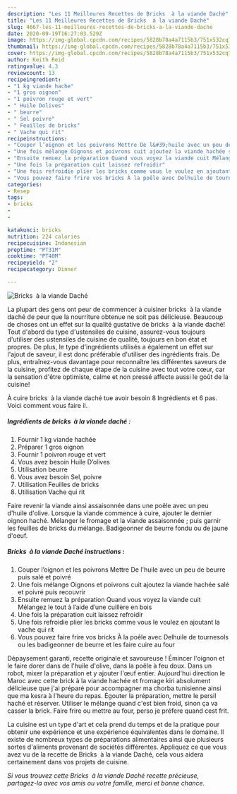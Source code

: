 ```yaml
---
description: "Les 11 Meilleures Recettes de Bricks  à la viande Daché"
title: "Les 11 Meilleures Recettes de Bricks  à la viande Daché"
slug: 4667-les-11-meilleures-recettes-de-bricks-a-la-viande-dache
date: 2020-09-19T16:27:03.529Z
image: https://img-global.cpcdn.com/recipes/5828b78a4a7115b3/751x532cq70/bricks-a-la-viande-dache-photo-principale-de-la-recette.jpg
thumbnail: https://img-global.cpcdn.com/recipes/5828b78a4a7115b3/751x532cq70/bricks-a-la-viande-dache-photo-principale-de-la-recette.jpg
cover: https://img-global.cpcdn.com/recipes/5828b78a4a7115b3/751x532cq70/bricks-a-la-viande-dache-photo-principale-de-la-recette.jpg
author: Keith Reid
ratingvalue: 4.3
reviewcount: 13
recipeingredient:
- "1 kg viande hache"
- "1 gros oignon"
- "1 poivron rouge et vert"
- " Huile Dolives"
- " beurre"
- " Sel poivre"
- " Feuilles de bricks"
- " Vache qui rit"
recipeinstructions:
- "Couper l’oignon et les poivrons Mettre De l&#39;huile avec un peu de beurre puis salé et poivré"
- "Une fois mélange Oignons et poivrons cuit ajoutez la viande hachée salé et poivré puis recouvrir"
- "Ensuite remuez la préparation Quand vous voyez la viande cuit Mélangez le tout à l’aide d’une cuillère en bois"
- "Une fois la préparation cuit laissez refroidir"
- "Une fois refroidie plier les bricks comme vous le voulez en ajoutant la vache qui rit"
- "Vous pouvez faire frire vos bricks À la poêle avec Delhuile de tournesols ou les badigeonner de beurre et les faire cuire au four"
categories:
- Resep
tags:
- bricks
- 
- 

katakunci: bricks   
nutrition: 224 calories
recipecuisine: Indonesian
preptime: "PT31M"
cooktime: "PT40M"
recipeyield: "2"
recipecategory: Dinner

---
```



![Bricks  à la viande Daché](https://img-global.cpcdn.com/recipes/5828b78a4a7115b3/751x532cq70/bricks-a-la-viande-dache-photo-principale-de-la-recette.jpg)

La plupart des gens ont peur de commencer à cuisiner bricks  à la viande daché de peur que la nourriture obtenue ne soit pas délicieuse. Beaucoup de choses ont un effet sur la qualité gustative de bricks  à la viande daché! Tout d'abord du type d'ustensiles de cuisine, assurez-vous toujours d'utiliser des ustensiles de cuisine de qualité, toujours en bon état et propres. De plus, le type d'ingrédients utilisés a également un effet sur l'ajout de saveur, il est donc préférable d'utiliser des ingrédients frais. De plus, entraînez-vous davantage pour reconnaître les différentes saveurs de la cuisine, profitez de chaque étape de la cuisine avec tout votre cœur, car la sensation d'être optimiste, calme et non pressé affecte aussi le goût de la cuisine!

<!--inarticleads1-->

À cuire bricks  à la viande daché tue avoir besoin 8 Ingrédients et 6 pas. Voici comment vous faire il.

##### Ingrédients de bricks  à la viande daché :

1. Fournir 1 kg viande hachée
1. Préparer 1 gros oignon
1. Fournir 1 poivron rouge et vert
1. Vous avez besoin  Huile D’olives
1. Utilisation  beurre
1. Vous avez besoin  Sel, poivre
1. Utilisation  Feuilles de bricks
1. Utilisation  Vache qui rit


Faire revenir la viande ainsi assaisonnée dans une poêle avec un peu d&#39;huile d&#39;olive. Lorsque la viande commence à cuire, ajouter le dernier oignon haché. Mélanger le fromage et la viande assaisonnée ; puis garnir les feuilles de bricks du mélange. Badigeonner de beurre fondu ou de jaune d&#39;oeuf. 

<!--inarticleads2-->

##### Bricks  à la viande Daché instructions :

1. Couper l’oignon et les poivrons Mettre De l&#39;huile avec un peu de beurre puis salé et poivré
1. Une fois mélange Oignons et poivrons cuit ajoutez la viande hachée salé et poivré puis recouvrir
1. Ensuite remuez la préparation Quand vous voyez la viande cuit Mélangez le tout à l’aide d’une cuillère en bois
1. Une fois la préparation cuit laissez refroidir
1. Une fois refroidie plier les bricks comme vous le voulez en ajoutant la vache qui rit
1. Vous pouvez faire frire vos bricks À la poêle avec Delhuile de tournesols ou les badigeonner de beurre et les faire cuire au four


Dépaysement garanti, recette originale et savoureuse ! Émincer l&#39;oignon et le faire dorer dans de l&#39;huile d&#39;olive, dans la poêle à feu doux. Dans un robot, mixer la préparation et y ajouter l&#39;œuf entier. Aujourd&#39;hui direction le Maroc avec cette brick à la viande hachée et fromage kiri absolument délicieuse que j&#39;ai préparé pour accompagner ma chorba tunisienne ainsi que ma kesra à l&#39;heure du repas. Égouter la préparation, mettre le persil haché et réserver. Utiliser le mélange quand c&#39;est bien froid, sinon ça va casser la brick. Faire frire ou mettre au four, perso je préfere quand cest frit. 

<!--inarticleads1-->

<p>
La cuisine est un type d'art et cela prend du temps et de la pratique pour obtenir une expérience et une expérience équivalentes dans le domaine. Il existe de nombreux types de préparations alimentaires ainsi que plusieurs sortes d'aliments provenant de sociétés différentes. Appliquez ce que vous avez vu de la recette de Bricks  à la viande Daché, cela vous aidera certainement dans vos projets de cuisine.
</p>

<p>
<i>Si vous trouvez cette Bricks  à la viande Daché recette précieuse, partagez-la avec vos amis ou votre famille, merci et bonne chance.</i>
</p>
